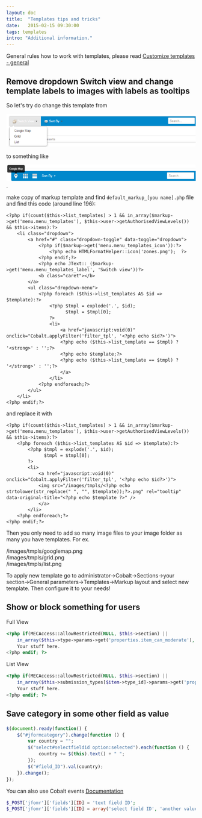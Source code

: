 ```yaml
---
layout: doc
title:  "Templates tips and tricks"
date:   2015-02-15 09:30:00
tags: templates
intro: "Additional information."
---
```


<div class="alert">General rules how to work with templates, please read  <a href="/en/cobalt/custom-templates-general/">Customize templates - general</a></div>

## Remove dropdown Switch view and change template labels to images with labels as tooltips

So let's try do change this template from

![Dropdown Switch view markup template](/assets/img/screenshots/markup_template_template_switcher_before.jpg)

to something like

![List Switch view with images markup template](/assets/img/screenshots/markup_template_template_switcher_after.jpg).

make copy of markup template and find `default_markup_[you name].php` file and find this code (around line 196):


    <?php if(count($this->list_templates) > 1 && in_array($markup->get('menu.menu_templates'), $this->user->getAuthorisedViewLevels()) && $this->items):?>
    	<li class="dropdown">
    		<a href="#" class="dropdown-toggle" data-toggle="dropdown">
    			<?php if($markup->get('menu.menu_templates_icon')):?>
    				<?php echo HTMLFormatHelper::icon('zones.png');  ?>
    			<?php endif;?>
    			<?php echo JText::_($markup->get('menu.menu_templates_label', 'Switch view'))?>
    			<b class="caret"></b>
    		</a>
    		<ul class="dropdown-menu">
    			<?php foreach ($this->list_templates AS $id => $template):?>
    				<?php $tmpl = explode('.', $id);
    					  $tmpl = $tmpl[0];
    				?>
    				<li>
    					<a href="javascript:void(0)" onclick="Cobalt.applyFilter('filter_tpl', '<?php echo $id?>')">
    					<?php echo ($this->list_template == $tmpl) ? '<strong>' : '';?>
    					<?php echo $template;?>
    					<?php echo ($this->list_template == $tmpl) ? '</strong>' : '';?>
    					</a>
    				</li>
    			<?php endforeach;?>
    		</ul>
    	</li>
    <?php endif;?>

and replace it with

    <?php if(count($this->list_templates) > 1 && in_array($markup->get('menu.menu_templates'), $this->user->getAuthorisedViewLevels()) && $this->items):?>
    	<?php foreach ($this->list_templates AS $id => $template):?>
    		<?php $tmpl = explode('.', $id);
    			  $tmpl = $tmpl[0];
    		?>
    		<li>
    			<a href="javascript:void(0)" onclick="Cobalt.applyFilter('filter_tpl', '<?php echo $id?>')">
    	        <img src="/images/tmpls/<?php echo strtolower(str_replace(" ", "", $template));?>.png" rel="tooltip" data-original-title="<?php echo $template ?>" />
    			</a>
    		</li>
    	<?php endforeach;?>
    <?php endif;?>

Then you only need to add so many image files to your image folder as many you have templates. For ex.

/images/tmpls/googlemap.png  
/images/tmpls/grid.png  
/images/tmpls/list.png

To apply new template go to administrator->Cobalt->Sections->your section->General parameters->Templates->Markup layout and select new template. Then configure it to your needs!

## Show or block something for users

Full View
```php
<?php if(MECAccess::allowRestricted(NULL, $this->section) || 
    in_array($this->type->params->get('properties.item_can_moderate'), $this->user->getAuthorisedViewLevels())):?>
    Your stuff here.
<?php endif; ?>
```

List View

```php
<?php if(MECAccess::allowRestricted(NULL, $this->section) || 
    in_array($this->submission_types[$item->type_id]->params->get('properties.item_can_moderate'), $this->user->getAuthorisedViewLevels())):?>
    Your stuff here.
<?php endif; ?>
```

## Save category in some other field as value

```js
$(document).ready(function() {
    $("#jformcategory").change(function () {
        var country = "";
        $("select#selectfieldid option:selected").each(function () {
            country += $(this).text() + " ";
        });
        $("#field_ID").val(country);
    }).change();
});
```

You can also use Cobalt events [Documentation](http://docs.mintjoomla.com/en/cobalt/cobalt-events/)

```php
$_POST['jfomr']['fields'][ID] = 'text field ID';
$_POST['jfomr']['fields'][ID] = array('select field ID', 'another value');
```
